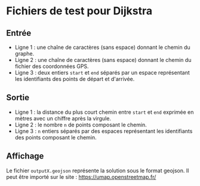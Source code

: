 # Fichiers de test pour Dijkstra

## Entrée

- Ligne 1 : une chaîne de caractères (sans espace) donnant le chemin du graphe.
- Ligne 2 : une chaîne de caractères (sans espace) donnant le chemin du fichier des coordonnées GPS.
- Ligne 3 : deux entiers `start` et `end` séparés par un espace représentant les identifiants des points de départ et d'arrivée.

## Sortie

- Ligne 1 : la distance du plus court chemin entre `start` et `end` exprimée en mètres avec un chiffre après la virgule.
- Ligne 2 : le nombre `n` de points composant le chemin.
- Ligne 3 : `n` entiers séparés par des espaces représentant les identifiants des points composant le chemin.

## Affichage

Le fichier `outputX.geojson` représente la solution sous le format geojson.
Il peut être importé sur le site : https://umap.openstreetmap.fr/